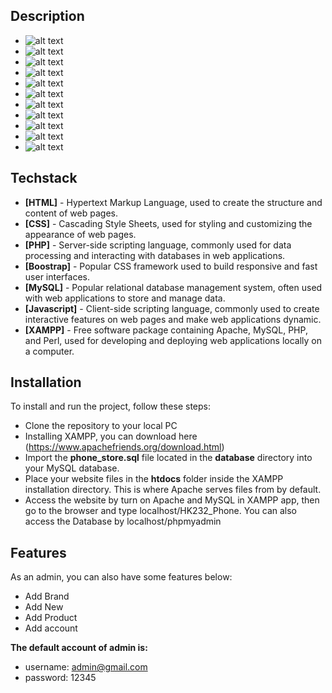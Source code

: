 ## Description
- ![alt text]([http://url/to/img.png](https://github.com/huynguyenquangce/Phone_Store/blob/main/public/admin1.png))
- ![alt text]([http://url/to/img.png](https://github.com/huynguyenquangce/Phone_Store/blob/main/public/admin2.png))
- ![alt text]([http://url/to/img.png](https://github.com/huynguyenquangce/Phone_Store/blob/main/public/admin3.png))
- ![alt text]([http://url/to/img.png](https://github.com/huynguyenquangce/Phone_Store/blob/main/public/admin4.png))
- ![alt text]([http://url/to/img.png](https://github.com/huynguyenquangce/Phone_Store/blob/main/public/main.png))
- ![alt text]([http://url/to/img.png](https://github.com/huynguyenquangce/Phone_Store/blob/main/public/info.png))
- ![alt text]([http://url/to/img.png](https://github.com/huynguyenquangce/Phone_Store/blob/main/public/news.png))
- ![alt text]([http://url/to/img.png](https://github.com/huynguyenquangce/Phone_Store/blob/main/public/shop.png))
- ![alt text]([http://url/to/img.png](https://github.com/huynguyenquangce/Phone_Store/blob/main/public/shopinfo.png))
- ![alt text]([http://url/to/img.png](https://github.com/huynguyenquangce/Phone_Store/blob/main/public/login.png))
- ![alt text]([http://url/to/img.png](https://github.com/huynguyenquangce/Phone_Store/blob/main/public/signup.png))
## Techstack
- **[HTML]** - Hypertext Markup Language, used to create the structure and content of web pages.
- **[CSS]** -  Cascading Style Sheets, used for styling and customizing the appearance of web pages.
- **[PHP]** - Server-side scripting language, commonly used for data processing and interacting with databases in web applications.
- **[Boostrap]** - Popular CSS framework used to build responsive and fast user interfaces.
- **[MySQL]** -  Popular relational database management system, often used with web applications to store and manage data.
- **[Javascript]** - Client-side scripting language, commonly used to create interactive features on web pages and make web applications dynamic.
- **[XAMPP]** - Free software package containing Apache, MySQL, PHP, and Perl, used for developing and deploying web applications locally on a computer.

## Installation
To install and run the project, follow these steps:
- Clone the repository to your local PC
- Installing XAMPP, you can download here (https://www.apachefriends.org/download.html)
- Import the **phone_store.sql** file located in the **database** directory into your MySQL database.
- Place your website files in the **htdocs** folder inside the XAMPP installation directory. This is where Apache serves files from by default.
- Access the website by turn on Apache and MySQL in XAMPP app, then go to the browser and type localhost/HK232_Phone. You can also access the Database by localhost/phpmyadmin

## Features
As an admin, you can also have some features below:
- Add Brand
- Add New
- Add Product
- Add account

**The default account of admin is:**
- username: admin@gmail.com 
- password: 12345






